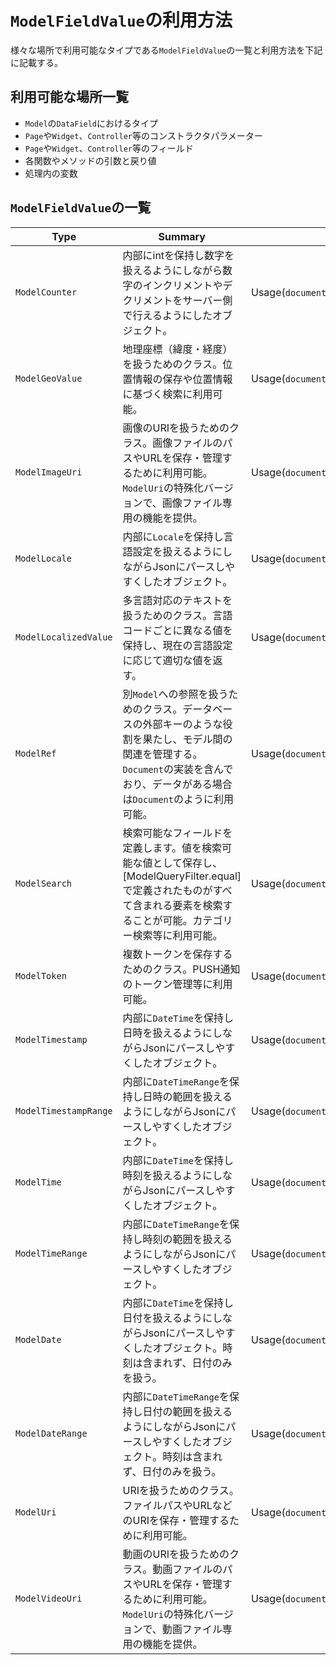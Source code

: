 # `ModelFieldValue`の利用方法

様々な場所で利用可能なタイプである`ModelFieldValue`の一覧と利用方法を下記に記載する。

## 利用可能な場所一覧

- `Model`の`DataField`におけるタイプ
- `Page`や`Widget`、`Controller`等のコンストラクタパラメーター
- `Page`や`Widget`、`Controller`等のフィールド
- 各関数やメソッドの引数と戻り値
- 処理内の変数

## `ModelFieldValue`の一覧

| Type | Summary | Usage |
| --- | --- | --- |
| `ModelCounter` | 内部にintを保持し数字を扱えるようにしながら数字のインクリメントやデクリメントをサーバー側で行えるようにしたオブジェクト。 | Usage(`documents/rules/model_field_value/model_counter.md`) |
| `ModelGeoValue` | 地理座標（緯度・経度）を扱うためのクラス。位置情報の保存や位置情報に基づく検索に利用可能。 | Usage(`documents/rules/model_field_value/model_geo_value.md`) |
| `ModelImageUri` | 画像のURIを扱うためのクラス。画像ファイルのパスやURLを保存・管理するために利用可能。`ModelUri`の特殊化バージョンで、画像ファイル専用の機能を提供。 | Usage(`documents/rules/model_field_value/model_image_uri.md`) |
| `ModelLocale` | 内部に`Locale`を保持し言語設定を扱えるようにしながらJsonにパースしやすくしたオブジェクト。 | Usage(`documents/rules/model_field_value/model_locale.md`) |
| `ModelLocalizedValue` | 多言語対応のテキストを扱うためのクラス。言語コードごとに異なる値を保持し、現在の言語設定に応じて適切な値を返す。 | Usage(`documents/rules/model_field_value/model_localized_value.md`) |
| `ModelRef` | 別`Model`への参照を扱うためのクラス。データベースの外部キーのような役割を果たし、モデル間の関連を管理する。`Document`の実装を含んでおり、データがある場合は`Document`のように利用可能。 | Usage(`documents/rules/model_field_value/model_ref.md`) |
| `ModelSearch` | 検索可能なフィールドを定義します。値を検索可能な値として保存し、[ModelQueryFilter.equal]で定義されたものがすべて含まれる要素を検索することが可能。カテゴリー検索等に利用可能。 | Usage(`documents/rules/model_field_value/model_search.md`) |
| `ModelToken` | 複数トークンを保存するためのクラス。PUSH通知のトークン管理等に利用可能。 | Usage(`documents/rules/model_field_value/model_token.md`) |
| `ModelTimestamp` | 内部に`DateTime`を保持し日時を扱えるようにしながらJsonにパースしやすくしたオブジェクト。 | Usage(`documents/rules/model_field_value/model_timestamp.md`) |
| `ModelTimestampRange` | 内部に`DateTimeRange`を保持し日時の範囲を扱えるようにしながらJsonにパースしやすくしたオブジェクト。 | Usage(`documents/rules/model_field_value/model_timestamp_range.md`) |
| `ModelTime` | 内部に`DateTime`を保持し時刻を扱えるようにしながらJsonにパースしやすくしたオブジェクト。 | Usage(`documents/rules/model_field_value/model_time.md`) |
| `ModelTimeRange` | 内部に`DateTimeRange`を保持し時刻の範囲を扱えるようにしながらJsonにパースしやすくしたオブジェクト。 | Usage(`documents/rules/model_field_value/model_time_range.md`) |
| `ModelDate` | 内部に`DateTime`を保持し日付を扱えるようにしながらJsonにパースしやすくしたオブジェクト。時刻は含まれず、日付のみを扱う。 | Usage(`documents/rules/model_field_value/model_date.md`) |
| `ModelDateRange` | 内部に`DateTimeRange`を保持し日付の範囲を扱えるようにしながらJsonにパースしやすくしたオブジェクト。時刻は含まれず、日付のみを扱う。 | Usage(`documents/rules/model_field_value/model_date_range.md`) |
| `ModelUri` | URIを扱うためのクラス。ファイルパスやURLなどのURIを保存・管理するために利用可能。 | Usage(`documents/rules/model_field_value/model_uri.md`) |
| `ModelVideoUri` | 動画のURIを扱うためのクラス。動画ファイルのパスやURLを保存・管理するために利用可能。`ModelUri`の特殊化バージョンで、動画ファイル専用の機能を提供。 | Usage(`documents/rules/model_field_value/model_video_uri.md`) |
